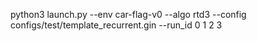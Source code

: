 python3 launch.py --env car-flag-v0 --algo rtd3 --config configs/test/template_recurrent.gin --run_id 0 1 2 3